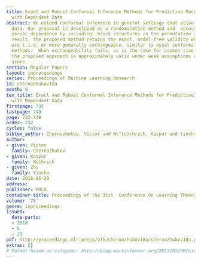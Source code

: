 ```yaml
---
title: Exact and Robust Conformal Inference Methods for Predictive Machine Learning
  with Dependent Data
abstract: We extend conformal inference to general settings that allow for time series
  data. Our proposal is developed as a randomization method and  accounts for potential
  serial dependence by including  block structures in the permutation scheme. As a
  result, the proposed method retains the exact, model-free validity when the data
  are i.i.d. or more generally exchangeable, similar to usual conformal inference
  methods.  When exchangeability fails, as is the case for common time series data,
  the proposed approach is approximately valid under weak assumptions on the conformity
  score.
section: Regular Papers
layout: inproceedings
series: Proceedings of Machine Learning Research
id: chernozhukov18a
month: 0
tex_title: Exact and Robust Conformal Inference Methods for Predictive Machine Learning
  with Dependent Data
firstpage: 732
lastpage: 749
page: 732-749
order: 732
cycles: false
bibtex_author: Chernozhukov, Victor and W\"{u}thrich, Kaspar and Yinchu, Zhu
author:
- given: Victor
  family: Chernozhukov
- given: Kaspar
  family: Wüthrich
- given: Zhu
  family: Yinchu
date: 2018-06-29
address: 
publisher: PMLR
container-title: Proceedings of the 31st  Conference On Learning Theory
volume: '75'
genre: inproceedings
issued:
  date-parts:
  - 2018
  - 6
  - 29
pdf: http://proceedings.mlr.press/v75/chernozhukov18a/chernozhukov18a.pdf
extras: []
# Format based on citeproc: http://blog.martinfenner.org/2013/07/30/citeproc-yaml-for-bibliographies/
---
```

